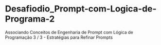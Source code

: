 # Desafiodio_Prompt-com-Logica-de-Programa-2
Associando Conceitos de Engenharia de Prompt com Lógica de Programação 3 / 3 - Estratégias para Refinar Prompts
